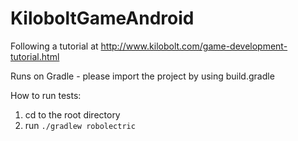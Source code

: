 KiloboltGameAndroid
===================

Following a tutorial at http://www.kilobolt.com/game-development-tutorial.html

Runs on Gradle - please import the project by using build.gradle

How to run tests:
1. cd to the root directory
2. run `./gradlew robolectric`
